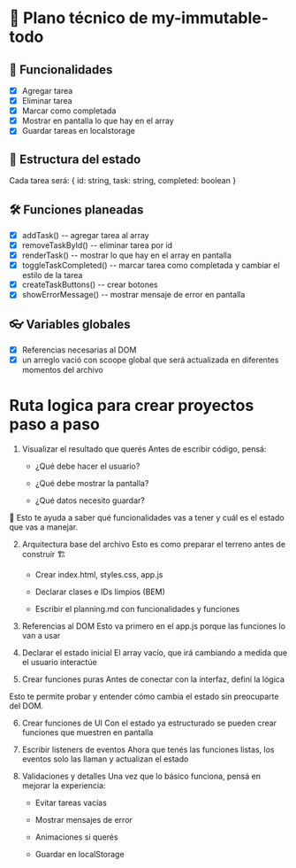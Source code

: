 # 🎯 Plano técnico de my-immutable-todo

## 🔧 Funcionalidades
- [x] Agregar tarea
- [x] Eliminar tarea
- [x] Marcar como completada
- [x] Mostrar en pantalla lo que hay en el array
- [x] Guardar tareas en localstorage

## 🧠 Estructura del estado
Cada tarea será:
{
    id: string,
    task: string,
    completed: boolean
}

## 🛠 Funciones planeadas
- [x] addTask() -- agregar tarea al array
- [x] removeTaskById() -- eliminar tarea por id
- [x] renderTask() -- mostrar lo que hay en el array en pantalla
- [x] toggleTaskCompleted() -- marcar tarea como completada y cambiar el estilo de la tarea
- [x] createTaskButtons() -- crear botones
- [x] showErrorMessage() -- mostrar mensaje de error en pantalla

## 👓 Variables globales
- [x] Referencias necesarias al DOM
- [x] un arreglo vació con scoope global que será actualizada en diferentes momentos del archivo

# Ruta logica para crear proyectos paso a paso

1. Visualizar el resultado que querés
Antes de escribir código, pensá:

   - ¿Qué debe hacer el usuario?

   - ¿Qué debe mostrar la pantalla?

   - ¿Qué datos necesito guardar?

📌 Esto te ayuda a saber qué funcionalidades vas a tener y cuál es el estado que vas a manejar.

2. Arquitectura base del archivo
Esto es como preparar el terreno antes de construir 🏗️

   - Crear index.html, styles.css, app.js

   - Declarar clases e IDs limpios (BEM)

   - Escribir el planning.md con funcionalidades y funciones


3. Referencias al DOM
Esto va primero en el app.js porque las funciones lo van a usar

4. Declarar el estado inicial
El array vacío, que irá cambiando a medida que el usuario interactúe

5. Crear funciones puras
Antes de conectar con la interfaz, definí la lógica

Esto te permite probar y entender cómo cambia el estado sin preocuparte del DOM.

6. Crear funciones de UI
Con el estado ya estructurado se pueden crear funciones que muestren en pantalla 

7. Escribir listeners de eventos
Ahora que tenés las funciones listas, los eventos solo las llaman y actualizan el estado

8. Validaciones y detalles
Una vez que lo básico funciona, pensá en mejorar la experiencia:

   - Evitar tareas vacías

   - Mostrar mensajes de error

   - Animaciones si querés

   - Guardar en localStorage